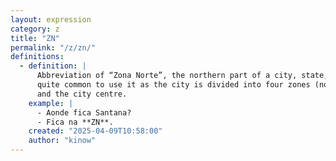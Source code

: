 ```yaml
---
layout: expression
category: z
title: "ZN"
permalink: "/z/zn/"
definitions:
  - definition: |
      Abbreviation of “Zona Norte”, the northern part of a city, state, country. In São Paulo it's
      quite common to use it as the city is divided into four zones (northern, southern, eastern, western)
      and the city centre.
    example: |
      - Aonde fica Santana?
      - Fica na **ZN**.
    created: "2025-04-09T10:58:00"
    author: "kinow"
---
```

